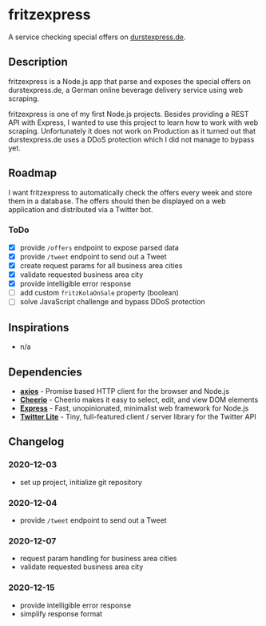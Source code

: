 # fritzexpress

A service checking special offers on [durstexpress.de](https://www.durstexpress.de/hamburg/).

## Description

fritzexpress is a Node.js app that parse and exposes the special offers on durstexpress.de, a German online beverage delivery service using web scraping.

fritzexpress is one of my first Node.js projects. Besides providing a REST API with Express, I wanted to use this project to learn how to work with web scraping. Unfortunately it does not work on Production as it turned out that durstexpress.de uses a DDoS protection which I did not manage to bypass yet.

## Roadmap

I want fritzexpress to automatically check the offers every week and store them in a database. The offers should then be displayed on a web application and distributed via a Twitter bot.

### ToDo

-   [x] provide `/offers` endpoint to expose parsed data
-   [x] provide `/tweet` endpoint to send out a Tweet
-   [x] create request params for all business area cities
-   [x] validate requested business area city
-   [x] provide intelligible error response
-   [ ] add custom `fritzKolaOnSale` property (boolean)
-   [ ] solve JavaScript challenge and bypass DDoS protection

## Inspirations

-   n/a

## Dependencies

-   **[axios](https://www.npmjs.com/package/hooman)** - Promise based HTTP client for the browser and Node.js
-   **[Cheerio](https://www.npmjs.com/package/cheerio)** - Cheerio makes it easy to select, edit, and view DOM elements
-   **[Express](https://www.npmjs.com/package/express)** - Fast, unopinionated, minimalist web framework for Node.js
-   **[Twitter Lite](https://www.npmjs.com/package/twitter-lite)** - Tiny, full-featured client / server library for the Twitter API

## Changelog

### 2020-12-03

-   set up project, initialize git repository

### 2020-12-04

-   provide `/tweet` endpoint to send out a Tweet

### 2020-12-07

-   request param handling for business area cities
-   validate requested business area city

### 2020-12-15

-   provide intelligible error response
-   simplify response format
